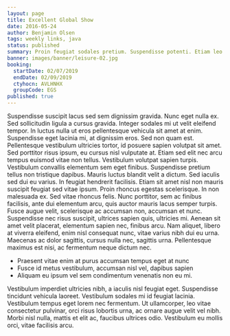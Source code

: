 ```yaml
---
layout: page
title: Excellent Global Show
date: 2016-05-24
author: Benjamin Olsen
tags: weekly links, java
status: published
summary: Proin feugiat sodales pretium. Suspendisse potenti. Etiam leo.
banner: images/banner/leisure-02.jpg
booking:
  startDate: 02/07/2019
  endDate: 02/09/2019
  ctyhocn: AVLHNHX
  groupCode: EGS
published: true
---
```

Suspendisse suscipit lacus sed sem dignissim gravida. Nunc eget nulla ex. Sed sollicitudin ligula a cursus gravida. Integer sodales mi ut velit eleifend tempor. In luctus nulla ut eros pellentesque vehicula sit amet at enim. Suspendisse eget lacinia mi, at dignissim eros. Sed non quam est. Pellentesque vestibulum ultricies tortor, id posuere sapien volutpat sit amet. Sed porttitor risus ipsum, eu cursus nisl vulputate at. Etiam sed elit nec arcu tempus euismod vitae non tellus. Vestibulum volutpat sapien turpis. Vestibulum convallis elementum sem eget finibus. Suspendisse pretium tellus non tristique dapibus. Mauris luctus blandit velit a dictum. Sed iaculis sed dui eu varius. In feugiat hendrerit facilisis.
Etiam sit amet nisl non mauris suscipit feugiat sed vitae ipsum. Proin rhoncus egestas scelerisque. In non malesuada ex. Sed vitae rhoncus felis. Nunc porttitor, sem ac finibus facilisis, ante dui elementum arcu, quis auctor mauris lacus semper turpis. Fusce augue velit, scelerisque ac accumsan non, accumsan et nunc. Suspendisse nec risus suscipit, ultrices sapien quis, ultricies mi. Aenean sit amet velit placerat, elementum sapien nec, finibus arcu. Nam aliquet, libero at viverra eleifend, enim nisl consequat nunc, vitae varius nibh dui eu urna. Maecenas ac dolor sagittis, cursus nulla nec, sagittis urna. Pellentesque maximus est nisi, ac fermentum neque dictum nec.

* Praesent vitae enim at purus accumsan tempus eget at nunc
* Fusce id metus vestibulum, accumsan nisl vel, dapibus sapien
* Aliquam eu ipsum vel sem condimentum venenatis non eu mi.

Vestibulum imperdiet ultricies nibh, a iaculis nisl feugiat eget. Suspendisse tincidunt vehicula laoreet. Vestibulum sodales mi id feugiat lacinia. Vestibulum tempus eget lorem nec fermentum. Ut ullamcorper, leo vitae consectetur pulvinar, orci risus lobortis urna, ac ornare augue velit vel nibh. Morbi nisl nulla, mattis et elit ac, faucibus ultrices odio. Vestibulum eu mollis orci, vitae facilisis arcu.
